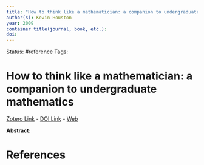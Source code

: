 ```yaml
---
title: "How to think like a mathematician: a companion to undergraduate mathematics"
author(s): Kevin Houston
year: 2009
container title(journal, book, etc.): 
doi: 
---
```

Status: #reference
Tags:
# How to think like a mathematician: a companion to undergraduate mathematics
[Zotero Link](zotero://select/items/@Houston2009_HowThinkMathematicianCompanionUndergraduateMathematics) - [DOI Link](https://doi.org/) - [Web]()

**Abstract:** 

# References
